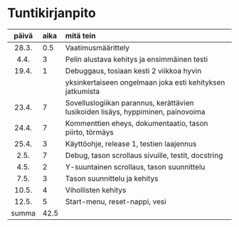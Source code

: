 # Tuntikirjanpito

| päivä | aika | mitä tein  |
| :----:|:-----| :-----|
| 28.3. |  0.5 | Vaatimusmäärittely |
|  4.4. |   3  | Pelin alustava kehitys ja ensimmäinen testi |
| 19.4. |   1  | Debuggaus, tosiaan kesti 2 viikkoa hyvin 
|       |      | yksinkertaiseen ongelmaan joka esti kehityksen jatkumista
| 23.4. |   7  | Sovelluslogiikan parannus, kerättävien lusikoiden lisäys, hyppiminen, painovoima
| 24.4. |   7  | Kommenttien eheys, dokumentaatio, tason piirto, törmäys
| 25.4. |   3  | Käyttöohje, release 1, testien laajennus
| 2.5.  |   7  | Debug, tason scrollaus sivuille, testit, docstring
| 4.5.  |   2  | Y-suuntainen scrollaus, tason suunnittelu
| 7.5.  |   3  | Tason suunnittelu ja kehitys
| 10.5. |   4  | Vihollisten kehitys
| 12.5. |   5  | Start-menu, reset-nappi, vesi
| summa | 42.5 |
